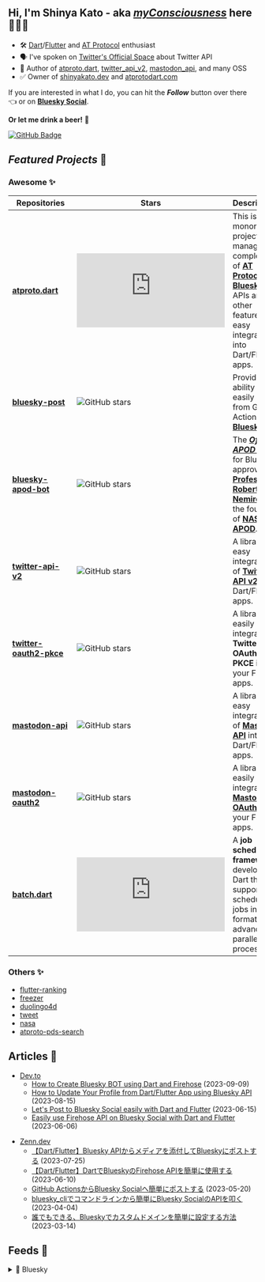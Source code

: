 ## Hi, I'm Shinya Kato - aka [**_myConsciousness_**](https://github.com/myConsciousness/) here 👋👨‍💻

- 🛠️ [Dart](https://dart.dev)/[Flutter](https://flutter.dev) and [AT Protocol](https://atproto.com) enthusiast
- 🗣️ I've spoken on [Twitter's Official Space](https://twitter.com/TwitterDevJP/status/1572870095193272320) about Twitter API
- 🧐 Author of [atproto.dart](https://github.com/myConsciousness/atproto.dart), [twitter_api_v2](https://github.com/twitter-dart/twitter-api-v2), [mastodon_api](https://github.com/mastodon-dart/mastodon-api), and many OSS
- ✅ Owner of [shinyakato.dev](https://shinyakato.dev) and [atprotodart.com](https://atprotodart.com)

If you are interested in what I do, you can hit the **_Follow_** button over there 👈 or on **[Bluesky Social](https://bsky.app/profile/shinyakato.dev)**.

**Or let me drink a beer!** 🍻

[![GitHub Badge](https://img.shields.io/badge/Github%20Sponsor-orange?style=for-the-badge&logo=github&logoColor=white)](https://github.com/sponsors/myConsciousness)

## **_Featured Projects_** 🚀

### **Awesome** ✨

| &nbsp;&nbsp;Repositories&nbsp;&nbsp;                                           | &nbsp;&nbsp;&nbsp;&nbsp;Stars&nbsp;&nbsp;&nbsp;&nbsp;                                              | Descriptions                                                                                                                                                                                                                                                               |
| ------------------------------------------------------------------------------ | -------------------------------------------------------------------------------------------------- | -------------------------------------------------------------------------------------------------------------------------------------------------------------------------------------------------------------------------------------------------------------------------- |
| **[atproto.dart](https://github.com/myConsciousness/atproto.dart)**            | ![GitHub stars](https://img.shields.io/github/stars/myConsciousness/atproto.dart?style=social)     | This is a monorepo project to manage a complete set of **[AT Protocol](https://atproto.com)** and **[Bluesky](https://blueskyweb.xyz)** APIs and other features for easy integration into Dart/Flutter apps.                                                               |
| **[bluesky-post](https://github.com/marketplace/actions/send-bluesky-post)**   | ![GitHub stars](https://img.shields.io/github/stars/myConsciousness/bluesky-post?style=social)     | Provides the ability to easily post from GitHub Actions to **[Bluesky](https://blueskyweb.xyz)**.                                                                                                                                                                          |
| **[bluesky-apod-bot](https://github.com/myConsciousness/bluesky-apod-bot)**    | ![GitHub stars](https://img.shields.io/github/stars/myConsciousness/bluesky-apod-bot?style=social) | The **_[Official APOD BOT](https://apod.nasa.gov/apod/lib/about_apod.html)_** for Bluesky approved by **[Professor Robert Nemiroff](https://www.mtu.edu/physics/department/faculty/nemiroff/)**, the founder of **[NASA APOD](https://apod.nasa.gov/apod/astropix.html)**. |
| **[twitter-api-v2](https://github.com/twitter-dart/twitter-api-v2)**           | ![GitHub stars](https://img.shields.io/github/stars/twitter-dart/twitter-api-v2?style=social)      | A library for easy integration of **[Twitter API v2.0](https://developer.twitter.com/en/docs/api-reference-index)** into Dart/Flutter apps.                                                                                                                                |
| **[twitter-oauth2-pkce](https://github.com/twitter-dart/twitter-oauth2-pkce)** | ![GitHub stars](https://img.shields.io/github/stars/twitter-dart/twitter-oauth2-pkce?style=social) | A library to easily integrate **Twitter OAuth 2.0 PKCE** into your Flutter apps.                                                                                                                                                                                           |
| **[mastodon-api](https://github.com/mastodon-dart/mastodon-api)**              | ![GitHub stars](https://img.shields.io/github/stars/mastodon-dart/mastodon-api?style=social)       | A library for easy integration of **[Mastodon API](https://docs.joinmastodon.org/api/)** into Dart/Flutter apps.                                                                                                                                                           |
| **[mastodon-oauth2](https://github.com/mastodon-dart/mastodon-oauth2)**        | ![GitHub stars](https://img.shields.io/github/stars/mastodon-dart/mastodon-oauth2?style=social)    | A library to easily integrate **[Mastodon OAuth](https://docs.joinmastodon.org/spec/oauth/)** into your Flutter apps.                                                                                                                                                      |
| **[batch.dart](https://github.com/batch-dart/batch.dart)**                     | ![GitHub stars](https://img.shields.io/github/stars/batch-dart/batch.dart?style=social)            | A **job scheduling framework** developed in Dart that supports scheduling jobs in [Cron](https://en.wikipedia.org/wiki/Cron) format and advanced parallel processing.                                                                                                      |

### **Others** ✨

- [flutter-ranking](https://github.com/myConsciousness/flutter-ranking)
- [freezer](https://github.com/myConsciousness/freezer)
- [duolingo4d](https://github.com/duolingo-dart/duolingo4d)
- [tweet](https://github.com/marketplace/actions/send-tweet)
- [nasa](https://github.com/myConsciousness/nasa-api)
- [atproto-pds-search](https://github.com/myConsciousness/atproto-pds-search)

## **Articles** 📰

<!-- MY-DEV-TO-ARTICLES:START - Do not remove or modify this section -->
- [Dev.to](https://dev.to/shinyakato)
  - [How to Create Bluesky BOT using Dart and Firehose](https://dev.to/shinyakato/how-to-create-bluesky-bot-using-dart-and-firehose-bll) (2023-09-09)
  - [How to Update Your Profile from Dart/Flutter App using Bluesky API](https://dev.to/shinyakato/how-to-update-your-profile-from-dartflutter-app-using-bluesky-api-5cag) (2023-08-15)
  - [Let's Post to Bluesky Social easily with Dart and Flutter](https://dev.to/shinyakato/lets-post-to-bluesky-social-easily-with-dart-and-flutter-dj5) (2023-06-15)
  - [Easily use Firehose API on Bluesky Social with Dart and Flutter](https://dev.to/shinyakato/easily-use-firehose-api-on-bluesky-social-with-dart-and-flutter-mdk) (2023-06-06)
<!-- MY-DEV-TO-ARTICLES:END -->

<!-- MY-ZENN-ARTICLES:START - Do not remove or modify this section -->
- [Zenn.dev](https://zenn.dev/kato_shinya)
  - [【Dart/Flutter】Bluesky APIからメディアを添付してBlueskyにポストする](https://zenn.dev/kato_shinya/articles/lets-post-with-media-and-dart-to-bluesky) (2023-07-25)
  - [【Dart/Flutter】DartでBlueskyのFirehose APIを簡単に使用する](https://zenn.dev/kato_shinya/articles/lets-use-bluesky-firehose-api-with-dart) (2023-06-10)
  - [GitHub ActionsからBluesky Socialへ簡単にポストする](https://zenn.dev/kato_shinya/articles/send-post-to-bluesky-via-github-actions) (2023-05-20)
  - [bluesky_cliでコマンドラインから簡単にBluesky SocialのAPIを叩く](https://zenn.dev/kato_shinya/articles/lets-try-bluesky-cli) (2023-04-04)
  - [誰でもできる、Blueskyでカスタムドメインを簡単に設定する方法](https://zenn.dev/kato_shinya/articles/lets-set-custom-domain-in-bluesky) (2023-03-14)
<!-- MY-ZENN-ARTICLES:END -->

## **Feeds** 🔭

<details>
  <summary>🪿 Bluesky</summary>

---

This content is fetched by [bluesky](https://github.com/myConsciousness/atproto.dart/tree/main/packages/bluesky).

<!-- MY-BSKY_TIMELINE:START - Do not remove or modify this section -->
---

> Shinya Kato 🌮 @shinyakato.dev 2024-01-05T12:16:59.474Z
>
> I’m approaching the optimal solution

---

> Shinya Kato 🌮 @shinyakato.dev 2024-01-02T04:45:24.684Z
>
> Happy New Year!

---

> Shinya Kato 🌮 @shinyakato.dev 2024-01-01T12:07:15.084Z
>
> I sent you an invitation!

---

> Shinya Kato 🌮 @shinyakato.dev 2024-01-01T12:05:26.816Z
>
> Hey @matej.bsky.social, are you already in Discord's Bluesky developer channel?

---

> Shinya Kato 🌮 @shinyakato.dev 2024-01-01T09:54:24.522Z
>
> deck.blueを試してみてください

---
<!-- MY-BSKY_TIMELINE:END -->

</details>
